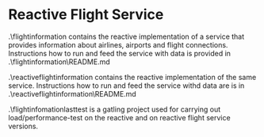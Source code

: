 Reactive Flight Service
==============
.\flightinformation contains the reactive implementation of a service that provides information about airlines, airports and flight connections. Instructions how to run and feed the service with data is provided in .\flightinformation\README.md

.\reactiveflightinformation contains the reactive implementation of the same service. Instructions how to run and feed the service withd data are is in .\reactiveflightinformation\README.md

.\flightinfomationlasttest is a gatling project used for carrying out load/performance-test on the reactive and on reactive flight service versions.